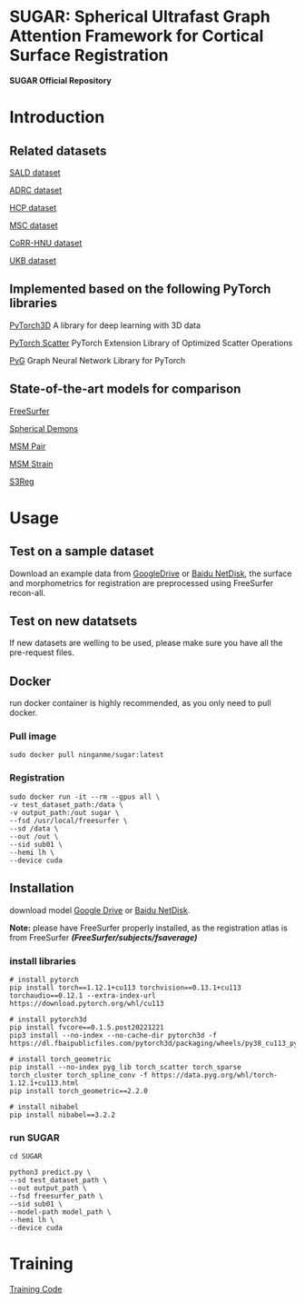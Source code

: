 # SUGAR: Spherical Ultrafast Graph Attention Framework for Cortical Surface Registration

**SUGAR Official Repository**

# Introduction

## Related datasets
[SALD dataset](http://fcon_1000.projects.nitrc.org/indi/retro/sald.html)

[ADRC dataset](https://sites.google.com/view/yeolab/software)

[HCP dataset](https://db.humanconnectome.org/data/projects/HCP_1200)

[MSC dataset](https://openneuro.org/datasets/ds000224/versions/1.0.4)

[CoRR-HNU dataset](http://fcon_1000.projects.nitrc.org/indi/CoRR/html/hnu_1.html)

[UKB dataset](https://www.ukbiobank.ac.uk/)

## Implemented based on the following PyTorch libraries

[PyTorch3D](https://github.com/facebookresearch/pytorch3d) A library for deep learning with 3D data

[PyTorch Scatter](https://github.com/rusty1s/pytorch_scatter) PyTorch Extension Library of Optimized Scatter Operations

[PyG](https://github.com/pyg-team/pytorch_geometric) Graph Neural Network Library for PyTorch

## State-of-the-art models for comparison

[FreeSurfer](https://surfer.nmr.mgh.harvard.edu/fswiki/DownloadAndInstall)

[Spherical Demons](https://sites.google.com/view/yeolab/software/sphericaldemonsrelease)

[MSM Pair](https://fsl.fmrib.ox.ac.uk/fsl/fslwiki/MSM)

[MSM Strain](https://github.com/ecr05/MSM_HOCR)

[S3Reg](https://github.com/zhaofenqiang/SphericalUNetPackage)


# Usage
## Test on a sample dataset
Download an example data from [GoogleDrive](https://drive.google.com/drive/folders/11ZR-trRGzRhWjxxhPL63Rgw4IkZzmxOC?usp=share_link) or [Baidu NetDisk](https://pan.baidu.com/s/1OCLCpPa53_yACL-N3RNxCA?pwd=d6mz), the surface and morphometrics for registration are preprocessed using FreeSurfer recon-all.

## Test on new datatsets
If new datasets are welling to be used, please make sure you have all the pre-request files.


## Docker 
run docker container is highly recommended, as you only need to pull docker.


### Pull image

```shell
sudo docker pull ninganme/sugar:latest
```

### Registration
```shell
sudo docker run -it --rm --gpus all \
-v test_dataset_path:/data \
-v output_path:/out sugar \
--fsd /usr/local/freesurfer \
--sd /data \
--out /out \
--sid sub01 \
--hemi lh \
--device cuda
```

## Installation

download model [Google Drive](https://drive.google.com/drive/folders/1WmhJqQSxZnAIqwnV4-4fVfSCiyBxrhzy?usp=share_link) or [Baidu NetDisk](https://pan.baidu.com/s/1-3bg8-XDy7dQr1HnFRG-YQ?pwd=ji9t). 

**Note:** please have FreeSurfer properly installed, as the registration atlas is from FreeSurfer ***(FreeSurfer/subjects/fsaverage)***


### install libraries

```shell
# install pytorch
pip install torch==1.12.1+cu113 torchvision==0.13.1+cu113 torchaudio==0.12.1 --extra-index-url https://download.pytorch.org/whl/cu113 

# install pytorch3d
pip install fvcore==0.1.5.post20221221
pip3 install --no-index --no-cache-dir pytorch3d -f https://dl.fbaipublicfiles.com/pytorch3d/packaging/wheels/py38_cu113_pyt1121/download.html 

# install torch_geometric
pip install --no-index pyg_lib torch_scatter torch_sparse torch_cluster torch_spline_conv -f https://data.pyg.org/whl/torch-1.12.1+cu113.html
pip install torch_geometric==2.2.0

# install nibabel 
pip install nibabel==3.2.2
```

### run SUGAR

```shell
cd SUGAR

python3 predict.py \ 
--sd test_dataset_path \
--out output_path \
--fsd freesurfer_path \
--sid sub01 \
--model-path model_path \
--hemi lh \
--device cuda
```

# Training

[Training Code](https://github.com/pBFSLab/SUGAR/tree/main/train)
